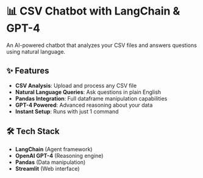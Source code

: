 # 📊 CSV Chatbot with LangChain & GPT-4

An AI-powered chatbot that analyzes your CSV files and answers questions using natural language.

## ✨ Features
- **CSV Analysis**: Upload and process any CSV file
- **Natural Language Queries**: Ask questions in plain English
- **Pandas Integration**: Full dataframe manipulation capabilities
- **GPT-4 Powered**: Advanced reasoning about your data
- **Instant Setup**: Runs with just 1 command

## 🛠 Tech Stack
- **LangChain** (Agent framework)
- **OpenAI GPT-4** (Reasoning engine)
- **Pandas** (Data manipulation)
- **Streamlit** (Web interface)
